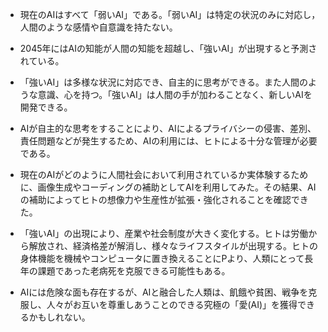 - 現在のAIはすべて「弱いAI」である。「弱いAI」は特定の状況のみに対応し，人間のような感情や自意識を持たない。

- 2045年にはAIの知能が人間の知能を超越し、「強いAI」が出現すると予測されている。

- 「強いAI」は多様な状況に対応でき、自主的に思考ができる。また人間のような意識、心を持つ。「強いAI」は人間の手が加わることなく、新しいAIを開発できる。

- AIが自主的な思考をすることにより、AIによるプライバシーの侵害、差別、責任問題などが発生するため、AIの利用には、ヒトによる十分な管理が必要である。

- 現在のAIがどのように人間社会において利用されているか実体験するために、画像生成やコーディングの補助としてAIを利用してみた。その結果、AIの補助によってヒトの想像力や生産性が拡張・強化されることを確認できた。
- 「強いAI」の出現により、産業や社会制度が大きく変化する。ヒトは労働から解放され、経済格差が解消し、様々なライフスタイルが出現する。ヒトの身体機能を機械やコンピュータに置き換えることにPより、人類にとって長年の課題であった老病死を克服できる可能性もある。

- AIには危険な面も存在するが、AIと融合した人類は、飢餓や貧困、戦争を克服し、人々がお互いを尊重しあうことのできる究極の「愛(AI)」を獲得できるかもしれない。
